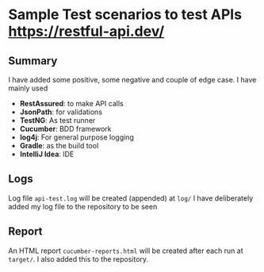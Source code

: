 # Sample Test scenarios to test APIs https://restful-api.dev/ 

## Summary
I have added some positive, some negative and couple of edge case.
I have mainly used 
- **RestAssured**: to make API calls
- **JsonPath**: for validations
- **TestNG**: As test runner
- **Cucumber**: BDD framework
- **log4j**: For general purpose logging
- **Gradle**: as the build tool
- **IntelliJ Idea**: IDE


## Logs
Log file `api-test.log` will be created (appended) at `log/`
I have deliberately added my log file to the repository to be seen

## Report
An HTML report `cucumber-reports.html` will be created after each run at `target/`. 
I also added this to the repository.